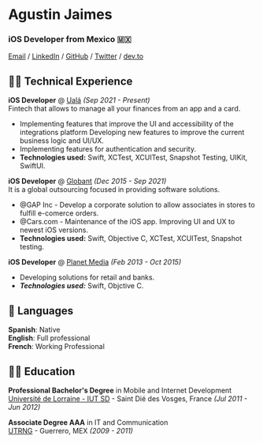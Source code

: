 # Agustin Jaimes

### iOS Developer from Mexico 🇲🇽

[Email](mailto:tidane@gmail.com) / [LinkedIn](https://www.linkedin.com/in/agustinjaimes/) / [GitHub](https://github.com/agusjava/) / [Twitter](https://twitter.com/agusjava08/) / [dev.to](https://dev.to/)

## 👨‍💻 Technical Experience

**iOS Developer** @ [Ualá](https://ua.la/) _(Sep 2021 - Present)_ <br />
Fintech that allows to manage all your finances from an app and a card. 
  - Implementing features that improve the UI and accessibility of the integrations platform Developing new features to improve the current business logic and UI/UX. <br />
  - Implementing features for authentication and security. <br />
  - **Technologies used:** Swift, XCTest, XCUITest, Snapshot Testing, UIKit, SwiftUI. <br />

**iOS Developer** @ [Globant](http://globant.com/) _(Dec 2015 - Sep 2021)_ <br />
It is a global outsourcing focused in providing software solutions.
  - @GAP Inc - Develop a corporate solution to allow associates in stores to fulfill e-comerce orders. <br />
  - @Cars.com - Maintenance of the iOS app. Improving UI and UX to newest iOS versions. <br />
  - **Technologies used:** Swift, Objective C, XCTest, XCUITest, Snapshot testing. <br />

**iOS Developer** @ [Planet Media](https://www.planetmedia.com.mx) _(Feb 2013 - Oct 2015)_ <br />
  - Developing solutions for retail and banks. <br />
  - **_Technologies used:_** Swift, Objctive C. <br />

## 💬 Languages

**Spanish**: Native <br />
**English**: Full professional <br />
**French**: Working Professional <br />

## 👨‍🎓 Education

**Professional Bachelor's Degree** in Mobile and Internet Development <br />
[Université de Lorraine - IUT SD](https://iutsd.univ-lorraine.fr/lp-amio/) - Saint Dié des Vosges, France _(Jul 2011 - Jun 2012)_

**Associate Degree AAA** in IT and Communication <br />
[UTRNG](http://utrng.edu.mx/) - Guerrero, MEX _(2009 - 2011)_
